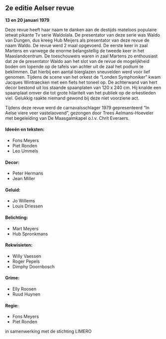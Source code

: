 ## 2e editie Aelser revue
**13 en 20 januari 1979**

Deze revue heeft haar naam te danken aan de destijds mateloos populaire ietwat pikante Tv serie  Waldolala. De presentator van deze serie was Waldo van Dungen, dus kreeg Hub Meijers als presentator van deze revue de naam Waldo. De revue werd 2 maal opgevoerd. De eerste keer in zaal Martens en vanwege de enorme belangstellig de tweede keer in het Maaslandcentrum. 
De toeschouwers waren in zaal Martens zo enthousiast dat ze de presentator Waldo aan het slot van de revue de mogelijkheid boden om lopende op de tafels van achter uit de zaal het podium te beklimmen. Dat hierbij een aantal bierglazen sneuvelden werd voor lief genomen.
Tijdens de scene van het orkest de “Londen Symphoniker” kwam Jacques Wintraecken met een fiets het toneel op.
De achterwand van hert decor bestond uit los staande spaanplaten van 120 x 240 cm. Hij knalde een spaanplaat omver die tot grote hilariteit van het publiek op de orkestleden viel. Gelukkig raakte niemand gewond bij deze niet voorziene  act.

Tijdens deze revue werd de carnavalsschlager 1979 gepresenteerd “In Aelse viere veer vastelaovend”, gezongen door Trees Aelmans-Hoeveler met begeleiding van De Maasgalmkapel o.l.v. Chrit Everaers.

#### Ideeén en teksten:
* Fons Meyers
* Piet Ronden
* Leo Ummels

#### Decor:
* Peter Hermans
* Jean Miller

#### Geluid:
* Jo Willems
* Louis Driessen

#### Belichting:
* Mart Meyers
* Hub Spronkmans

#### Rekwisieten:
* Willy Vaessen
* Roger Pepels
* Dimphy Doornbosch

#### Grime:
* Elly Roosen
* Ruud Huynen

#### Regie:
* Fons Meyers
* Piet Ronden

in samenwerking met de stichting LIMERO
